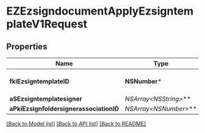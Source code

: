 # EZEzsigndocumentApplyEzsigntemplateV1Request

## Properties
Name | Type | Description | Notes
------------ | ------------- | ------------- | -------------
**fkiEzsigntemplateID** | **NSNumber*** | The unique ID of the Ezsigntemplate | 
**aSEzsigntemplatesigner** | **NSArray&lt;NSString*&gt;*** |  | 
**aPkiEzsignfoldersignerassociationID** | **NSArray&lt;NSNumber*&gt;*** |  | 

[[Back to Model list]](../README.md#documentation-for-models) [[Back to API list]](../README.md#documentation-for-api-endpoints) [[Back to README]](../README.md)


